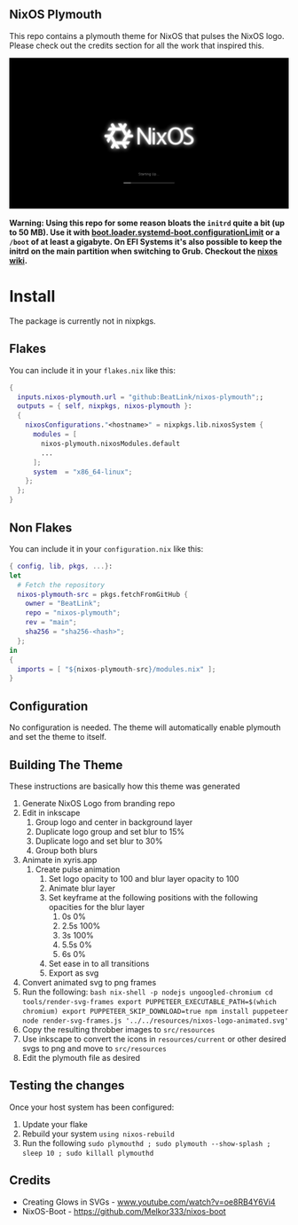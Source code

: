 ## NixOS Plymouth

This repo contains a plymouth theme for NixOS that pulses the NixOS logo. Please check out the credits section for all the work that inspired this.

![screenshot.png](screenshot.png)

**Warning: Using this repo for some reason bloats the `initrd` quite a bit (up to 50 MB). Use it with [boot.loader.systemd-boot.configurationLimit](https://search.nixos.org/options?channel=23.05&show=boot.loader.systemd-boot.configurationLimit&from=0&size=50&sort=relevance&type=packages&query=systemd-boot) or a `/boot` of at least a gigabyte.
On EFI Systems it's also possible to keep the initrd on the main partition when switching to Grub. Checkout the [nixos wiki](https://wiki.nixos.org/wiki/Bootloader#Keeping_kernels/initrd_on_the_main_partition).**

# Install

The package is currently not in nixpkgs.

## Flakes

You can include it in your `flakes.nix` like this:

```nix
{
  inputs.nixos-plymouth.url = "github:BeatLink/nixos-plymouth";;
  outputs = { self, nixpkgs, nixos-plymouth }:
  {
    nixosConfigurations."<hostname>" = nixpkgs.lib.nixosSystem {
      modules = [ 
        nixos-plymouth.nixosModules.default 
        ... 
      ];
      system  = "x86_64-linux";
    };
  };
}

```

## Non Flakes

You can include it in your `configuration.nix` like this:

```nix
{ config, lib, pkgs, ...}:
let
  # Fetch the repository
  nixos-plymouth-src = pkgs.fetchFromGitHub {
    owner = "BeatLink";
    repo = "nixos-plymouth";
    rev = "main";
    sha256 = "sha256-<hash>";
  };
in
{
  imports = [ "${nixos-plymouth-src}/modules.nix" ];
}
```

## Configuration

No configuration is needed. The theme will automatically enable plymouth and set the theme to itself.

## Building The Theme

These instructions are basically how this theme was generated

1. Generate NixOS Logo from branding repo
2. Edit in inkscape
   1. Group logo and center in background layer
   2. Duplicate logo group and set blur to 15%
   3. Duplicate logo and set blur to 30%
   4. Group both blurs
3. Animate in xyris.app
   1. Create pulse animation
      1. Set logo opacity to 100 and blur layer opacity to 100
      2. Animate blur layer
      3. Set keyframe at the following positions with the following opacities for the blur layer
         1. 0s 0%
         2. 2.5s 100%
         3. 3s   100%
         4. 5.5s 0%
         5. 6s   0%
      4. Set ease in to all transitions
      5. Export as svg
4. Convert animated svg to png frames
5. Run the following:
   ``bash nix-shell -p nodejs ungoogled-chromium cd tools/render-svg-frames export PUPPETEER_EXECUTABLE_PATH=$(which chromium) export PUPPETEER_SKIP_DOWNLOAD=true npm install puppeteer node render-svg-frames.js '../../resources/nixos-logo-animated.svg' ``
6. Copy the resulting throbber images to `src/resources`
7. Use inkscape to convert the icons in `resources/current` or other desired svgs to png and move to `src/resources`
8. Edit the plymouth file as desired

## Testing the changes

Once your host system has been configured:

1. Update your flake
2. Rebuild your system `using nixos-rebuild`
3. Run the following `sudo plymouthd ; sudo plymouth --show-splash ; sleep 10 ; sudo killall plymouthd`

## Credits

* Creating Glows in SVGs - www.youtube.com/watch?v=oe8RB4Y6Vi4
* NixOS-Boot - https://github.com/Melkor333/nixos-boot
